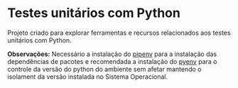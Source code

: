 # Testes unitários com Python

Projeto criado para explorar ferramentas e recursos relacionados aos testes unitários com Python.

**Observações:** Necessário a instalação do [pipenv](https://imasters.com.br/py/gerenciando-seu-projeto-python-com-o-pipenv) para a instalação das dependências de pacotes e recomendada a instalação do [pyenv](https://github.com/pyenv/pyenv) para o controle da versão do python do ambiente sem afetar mantendo o isolament da versão instalada no Sistema Operacional.


